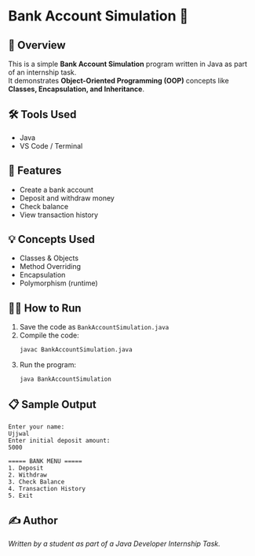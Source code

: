 # Bank Account Simulation 💸

## 📘 Overview
This is a simple **Bank Account Simulation** program written in Java as part of an internship task.  
It demonstrates **Object-Oriented Programming (OOP)** concepts like **Classes, Encapsulation, and Inheritance**.

## 🛠 Tools Used
- Java
- VS Code / Terminal

## 🚀 Features
- Create a bank account
- Deposit and withdraw money
- Check balance
- View transaction history

## 💡 Concepts Used
- Classes & Objects  
- Method Overriding  
- Encapsulation  
- Polymorphism (runtime)  

## 🧑‍💻 How to Run
1. Save the code as `BankAccountSimulation.java`
2. Compile the code:
   ```bash
   javac BankAccountSimulation.java
   ```
3. Run the program:
   ```bash
   java BankAccountSimulation
   ```

## 📋 Sample Output
```
Enter your name:
Ujjwal
Enter initial deposit amount:
5000

===== BANK MENU =====
1. Deposit
2. Withdraw
3. Check Balance
4. Transaction History
5. Exit
```

## ✍️ Author
*Written by a student as part of a Java Developer Internship Task.*
